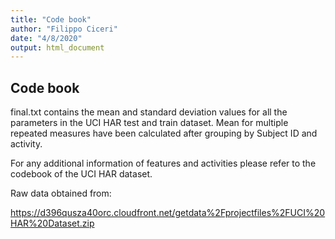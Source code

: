 ```yaml
---
title: "Code book"
author: "Filippo Ciceri"
date: "4/8/2020"
output: html_document
---
```


## Code book

final.txt contains the mean and standard deviation values for all the parameters in the UCI HAR test and train dataset. Mean for multiple repeated measures have been calculated after grouping by Subject ID and activity.

For any additional information of features and activities please refer to the codebook of the UCI HAR dataset.

Raw data obtained from:

https://d396qusza40orc.cloudfront.net/getdata%2Fprojectfiles%2FUCI%20HAR%20Dataset.zip